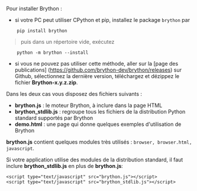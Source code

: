Pour installer Brython :

- si votre PC peut utiliser CPython et pip, installez le package `brython` par

```
    pip install brython
```

> puis dans un répertoire vide, exécutez

```
    python -m brython --install
```

- si vous ne pouvez pas utiliser cette méthode, aller sur la [page des publications]
(https://github.com/brython-dev/brython/releases) sur Github, sélectionnez la
 dernière version, téléchargez et dézippez le fichier __Brython-x.y.z.zip__.

Dans les deux cas vous disposez des fichiers suivants :

- __brython.js__ : le moteur Brython, à inclure dans la page HTML
- __brython_stdlib.js__ : regroupe tous les fichiers de la distribution Python
  standard supportés par Brython
- __demo.html__ : une page qui donne quelques exemples d'utilisation de Brython

__brython.js__ contient quelques modules très utilisés : `browser, browser.html, `
`javascript`.

Si votre application utilise des modules de la distribution standard, il faut
inclure __brython_stdlib.js__ en plus de __brython.js__:

```
<script type="text/javascript" src="brython.js"></script>
<script type="text/javascript" src="brython_stdlib.js"></script>
```
